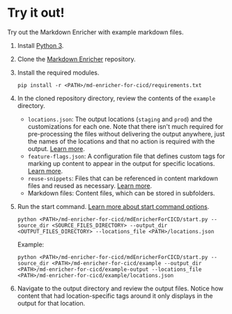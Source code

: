 <!--
# Copyright 2022, 2024 IBM Inc. All rights reserved
# SPDX-License-Identifier: Apache2.0
# Last updated: 2024-02-05
-->

# Try it out!

Try out the Markdown Enricher with example markdown files.

1. Install [Python 3](https://www.python.org/downloads/).

1. Clone the [Markdown Enricher](https://github.com/IBM/md-enricher-for-cicd) repository.

1. Install the required modules.
    ```
    pip install -r <PATH>/md-enricher-for-cicd/requirements.txt
    ```

1. In the cloned repository directory, review the contents of the `example` directory.
    - `locations.json`: The output locations (`staging` and `prod`) and the customizations for each one. Note that there isn't much required for pre-processing the files without delivering the output anywhere, just the names of the locations and that no action is required with the output. [Learn more](setup.md).
    - `feature-flags.json`: A configuration file that defines custom tags for marking up content to appear in the output for specific locations. [Learn more](feature-flags.md).
    - `reuse-snippets`: Files that can be referenced in content markdown files and reused as necessary. [Learn more](reuse.md).
    - Markdown files: Content files, which can be stored in subfolders.

1. Run the start command. [Learn more about start command options](setup.md).
    ```
    python <PATH>/md-enricher-for-cicd/mdEnricherForCICD/start.py --source_dir <SOURCE_FILES_DIRECTORY> --output_dir <OUTPUT_FILES_DIRECTORY> --locations_file <PATH>/locations.json
    ```

    Example:
    ```
    python <PATH>/md-enricher-for-cicd/mdEnricherForCICD/start.py --source_dir <PATH>/md-enricher-for-cicd/example --output_dir <PATH>/md-enricher-for-cicd/example-output --locations_file <PATH>/md-enricher-for-cicd/example/locations.json
    ```

1. Navigate to the output directory and review the output files. Notice how content that had location-specific tags around it only displays in the output for that location.




